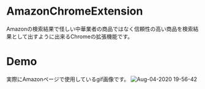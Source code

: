 # AmazonChromeExtension
Amazonの検索結果で怪しい中華業者の商品ではなく信頼性の高い商品を検索結果として出すように出来るChromeの拡張機能です。

# Demo
実際にAmazonページで使用しているgif画像です。
![Aug-04-2020 19-56-42](https://user-images.githubusercontent.com/33933366/89286171-afb71c00-d68c-11ea-96e0-8ad56e3d9053.gif)
